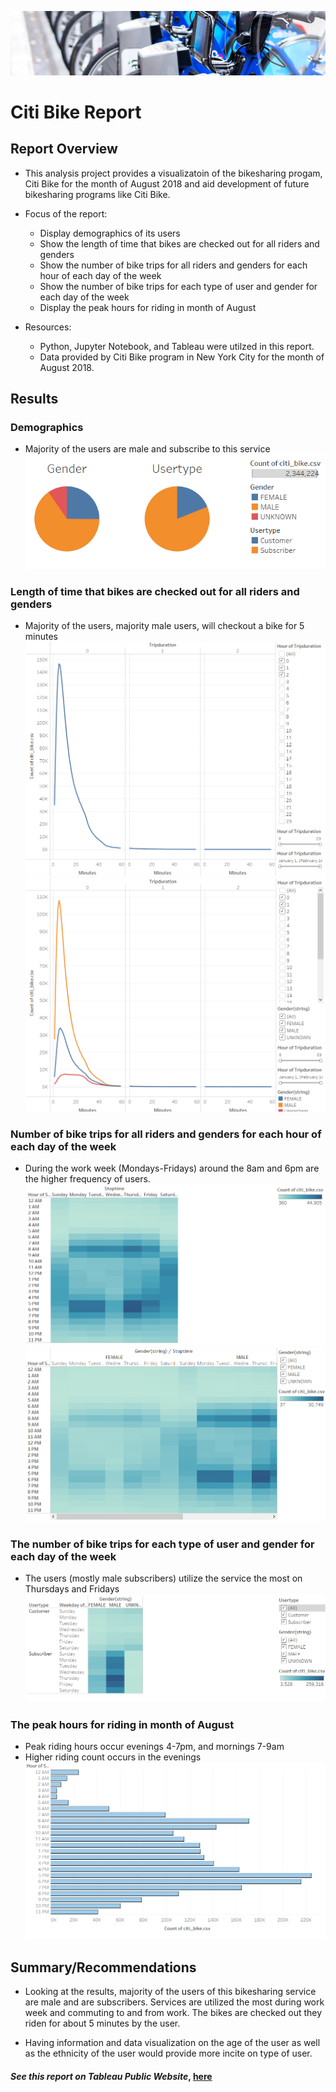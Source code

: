 ![citibike_banner](Resources/citibike_banner.png)
# Citi Bike Report
## Report Overview
- This analysis project provides a visualizatoin of the bikesharing progam, Citi Bike for the month of August 2018 and aid development of future bikesharing programs like Citi Bike. 

-   Focus of the report:
    - Display demographics of its users
    - Show the length of time that bikes are checked out for all riders and genders
    - Show the number of bike trips for all riders and genders for each hour of each day of the week
    - Show the number of bike trips for each type of user and gender for each day of the week
    - Display the peak hours for riding in month of August

- Resources:
    -  Python, Jupyter Notebook, and Tableau were utilzed in this report.
    - Data provided by Citi Bike program in New York City for the month of August 2018.

## Results
### Demographics
- Majority of the users are male and subscribe to this service
![1](Resources/1.png)
### Length of time that bikes are checked out for all riders and genders
- Majority of the users, majority male users, will checkout a bike for 5 minutes
![2](Resources/2.png)
![3](Resources/3.png)
### Number of bike trips for all riders and genders for each hour of each day of the week
- During the work week (Mondays-Fridays) around the 8am and 6pm are the higher frequency of users.
![4](Resources/4.png)
![5](Resources/5.png)

### The number of bike trips for each type of user and gender for each day of the week
- The users (mostly male subscribers) utilize the service the most on Thursdays and Fridays
![6](Resources/6.png)
### The peak hours for riding in month of August
- Peak riding hours occur evenings 4-7pm, and mornings 7-9am
- Higher riding count occurs in the evenings
![7](Resources/7.png)

## Summary/Recommendations
- Looking at the results, majority of the users of this bikesharing service are male and are subscribers. Services are utilized the most during work week and commuting to and from work. The bikes are checked out they riden for about 5 minutes by the user. 

- Having information and data visualization on the age of the user as well as the ethnicity of the user would provide more incite on type of user.

#### *See this report on Tableau Public Website*, [here](https://public.tableau.com/views/Citi_Bike_Report/CitBike?:language=en-US&publish=yes&:display_count=n&:origin=viz_share_link)
